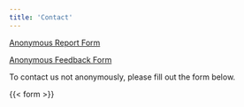 ```yaml
---
title: 'Contact'
---
```

[Anonymous Report Form](https://forms.gle/ZS24iQNvroF98vyJ8)

[Anonymous Feedback Form](https://forms.gle/ps8pGEDBKsYZkz598)

To contact us not anonymously, please fill out the form below.

{{< form >}}
